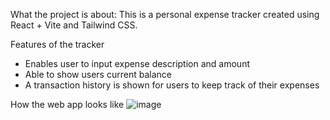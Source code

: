 What the project is about:
This is a personal expense tracker created using React + Vite and Tailwind CSS.

Features of the tracker

- Enables user to input expense description and amount
- Able to show users current balance
- A transaction history is shown for users to keep track of their expenses 

How the web app looks like
![image](https://github.com/user-attachments/assets/fe5021b4-c8f2-49c8-a839-29e690f23190)

